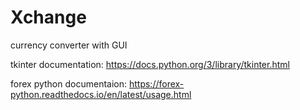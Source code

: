 # Xchange
currency converter with GUI


tkinter documentation: https://docs.python.org/3/library/tkinter.html

forex python documentaion: https://forex-python.readthedocs.io/en/latest/usage.html
